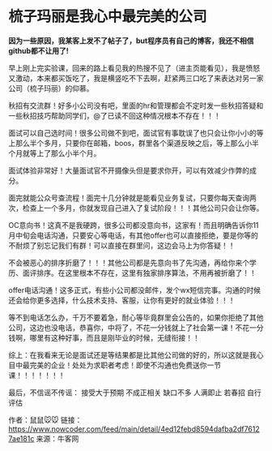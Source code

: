 # 梳子玛丽是我心中最完美的公司
**因为一些原因，我某客上发不了帖子了，but程序员有自己的博客，我还不相信github都不让用了!**


早上刚上完实验课，回来的路上看见我的热搜不见了（进主页能看见），我是愤怒又激动，本来都买饭吃了，我是横竖吃不下去啊，赶紧两三口吃了来表达对另一家公司（梳子玛丽）的仰慕。

秋招有交流群！好多小公司没有吧，里面的hr和管理都会不定时发一些秋招答疑和一些秋招技巧帮助同学们，@了已读不回这种情况根本不存在！！！

面试可以自己选时间！很多公司做不到吧，面试官有事耽误了也只会让你小小的等上那么半个多月，只要你在邮箱，boos，群里各个渠道反映之后，等上那么小半个月就等上了那么小半个月。

面试体验非常好！大量面试官不开摄像头但是要求你开，可以有效减少作弊的成分。

面完就能公众号查流程！面完十几分钟就是能看见业务复试，只要你每天查询两次，检查上一个多月，你就发现自己进入了复试阶段！！！其他公司只会让你等。

OC意向书！这真不是我硬跨，很多公司都没意向书，这家有！而且明确告诉你11月中旬会电话沟通，只要安心等电话，有其他offer也可以直接拒绝，要是你等的不耐烦了别忘记我们有群！可以直接在群里问，这边会马上为你答疑！！

不会被恶心的排序折磨了！！！其他公司都是先意向书了先沟通，再给你来个学历、面评排序。在这里根本不存在，这里有独家排序算法，不用再被折磨了！！

offer电话沟通！这多正式，有些小公司都没邮件，发个wx短信完事。沟通的时候还会给你更多选择，什么技术支持、客服，让你有更好的就业体验！！！

等不到电话怎么办，千万不要着急，耐心等毕竟群里会公告的，如果你拒绝了其他公司，这边也没电话，恭喜你，中将了，不花一分钱就上了社会第一课！不花一分钱啊，哪里有这种好事，而且是刚毕业的时候，无缝衔接！！

综上：在我看来无论是面试还是等结果都是比其他公司做的好的，所以这就是我心目中最完美的企业！处处为求职者考虑！即使不沟通也免费送你一节课！！！！！！！

最后，不信谣不传谣：
接受大于预期
不成正相关
缺口不多
人满即止
若春招
自行评估

作者：鼠鼠🐭🐭
链接：https://www.nowcoder.com/feed/main/detail/4ed12febd8594dafba2df76127ae181c
来源：牛客网
